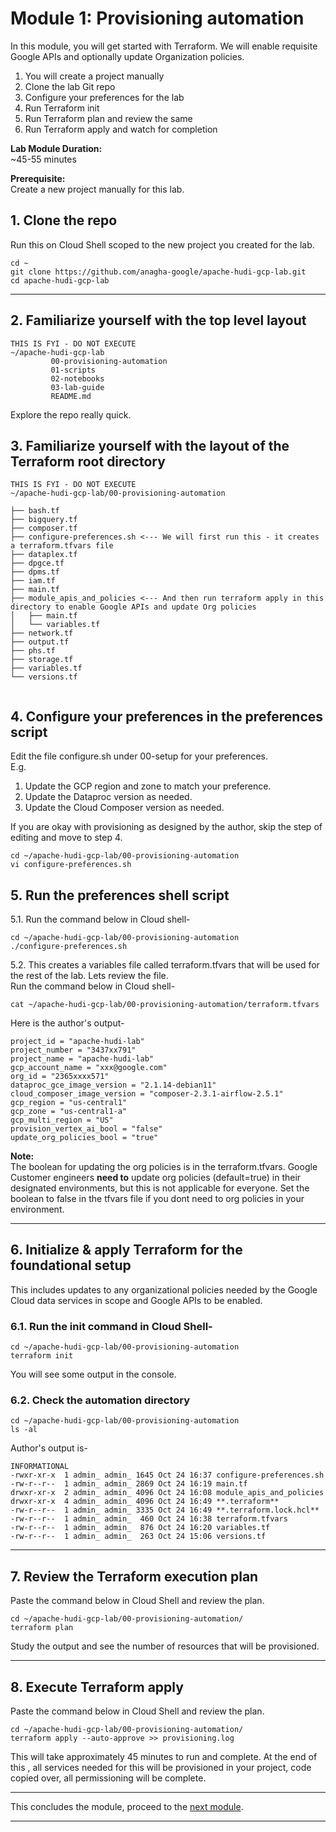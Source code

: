 # Module 1: Provisioning automation

In this module, you will get started with Terraform. We will enable requisite Google APIs and optionally update Organization policies. 

1. You will create a project manually
2. Clone the lab Git repo
3. Configure your preferences for the lab
4. Run Terraform init
5. Run Terraform plan and review the same
6. Run Terraform apply and watch for completion

   
**Lab Module Duration:** <br>
~45-55 minutes 

**Prerequisite:** <br>
Create a new project manually for this lab. 

## 1. Clone the repo
Run this on Cloud Shell scoped to the new project you created for the lab.
```
cd ~
git clone https://github.com/anagha-google/apache-hudi-gcp-lab.git
cd apache-hudi-gcp-lab
```

<hr>

## 2. Familiarize yourself with the top level layout

```
THIS IS FYI - DO NOT EXECUTE
~/apache-hudi-gcp-lab
         00-provisioning-automation
         01-scripts
         02-notebooks
         03-lab-guide
         README.md
```
Explore the repo really quick.

## 3. Familiarize yourself with the layout of the Terraform root directory
```
THIS IS FYI - DO NOT EXECUTE
~/apache-hudi-gcp-lab/00-provisioning-automation
           
├── bash.tf
├── bigquery.tf
├── composer.tf
├── configure-preferences.sh <--- We will first run this - it creates a terraform.tfvars file
├── dataplex.tf
├── dpgce.tf
├── dpms.tf
├── iam.tf
├── main.tf
├── module_apis_and_policies <--- And then run terraform apply in this directory to enable Google APIs and update Org policies
│   ├── main.tf
│   └── variables.tf
├── network.tf
├── output.tf
├── phs.tf
├── storage.tf
├── variables.tf
└── versions.tf
           
```

## 4. Configure your preferences in the preferences script

Edit the file configure.sh under 00-setup for your preferences.<br>
E.g. 
1. Update the GCP region and zone to match your preference.<br>
2. Update the Dataproc version as needed.<br>
3. Update the Cloud Composer version as needed.<br>

If you are okay with provisioning as designed by the author, skip the step of editing and move to step 4.

```
cd ~/apache-hudi-gcp-lab/00-provisioning-automation
vi configure-preferences.sh
```

## 5. Run the preferences shell script

5.1. Run the command below in Cloud shell-
```
cd ~/apache-hudi-gcp-lab/00-provisioning-automation
./configure-preferences.sh
```

5.2. This creates a variables file called terraform.tfvars that will be used for the rest of the lab. Lets review the file.<br>
Run the command below in Cloud shell-
```
cat ~/apache-hudi-gcp-lab/00-provisioning-automation/terraform.tfvars
```

Here is the author's output-
```
project_id = "apache-hudi-lab"
project_number = "3437xx791"
project_name = "apache-hudi-lab"
gcp_account_name = "xxx@google.com"
org_id = "2365xxxx571"
dataproc_gce_image_version = "2.1.14-debian11"
cloud_composer_image_version = "composer‑2.3.1‑airflow‑2.5.1"
gcp_region = "us-central1"
gcp_zone = "us-central1-a"
gcp_multi_region = "US"
provision_vertex_ai_bool = "false"
update_org_policies_bool = "true"

```

**Note:** <br>
The boolean for updating the org policies is in the terraform.tfvars. Google Customer engineers **need to** update org policies (default=true) in their designated environments, but this is not applicable for everyone. Set the boolean to false in the tfvars file if you dont need to org policies in your environment.<br>

<hr>

## 6. Initialize & apply Terraform for the foundational setup

This includes updates to any organizational policies needed by the Google Cloud data services in scope and Google APIs to be enabled.

### 6.1. Run the init command in Cloud Shell-
```
cd ~/apache-hudi-gcp-lab/00-provisioning-automation
terraform init
```
You will see some output in the console. <br>

### 6.2. Check the automation directory 

```
cd ~/apache-hudi-gcp-lab/00-provisioning-automation
ls -al
```

Author's output is-
```
INFORMATIONAL
-rwxr-xr-x  1 admin_ admin_ 1645 Oct 24 16:37 configure-preferences.sh
-rw-r--r--  1 admin_ admin_ 2869 Oct 24 16:19 main.tf
drwxr-xr-x  2 admin_ admin_ 4096 Oct 24 16:08 module_apis_and_policies
drwxr-xr-x  4 admin_ admin_ 4096 Oct 24 16:49 **.terraform**
-rw-r--r--  1 admin_ admin_ 3335 Oct 24 16:49 **.terraform.lock.hcl**
-rw-r--r--  1 admin_ admin_  460 Oct 24 16:38 terraform.tfvars
-rw-r--r--  1 admin_ admin_  876 Oct 24 16:20 variables.tf
-rw-r--r--  1 admin_ admin_  263 Oct 24 15:06 versions.tf
```


<hr>

## 7. Review the Terraform execution plan

Paste the command below in Cloud Shell and review the plan.

```
cd ~/apache-hudi-gcp-lab/00-provisioning-automation/
terraform plan
```

Study the output and see the number of resources that will be provisioned.

<hr>

## 8. Execute Terraform apply

Paste the command below in Cloud Shell and review the plan.

```
cd ~/apache-hudi-gcp-lab/00-provisioning-automation/
terraform apply --auto-approve >> provisioning.log
```

This will take approximately 45 minutes to run and complete. At the end of this , all services needed for this will be provisioned in your project, code copied over, all permissioning will be complete.

<hr> 

This concludes the module, proceed to the [next module](Module-02.md).

<hr>
